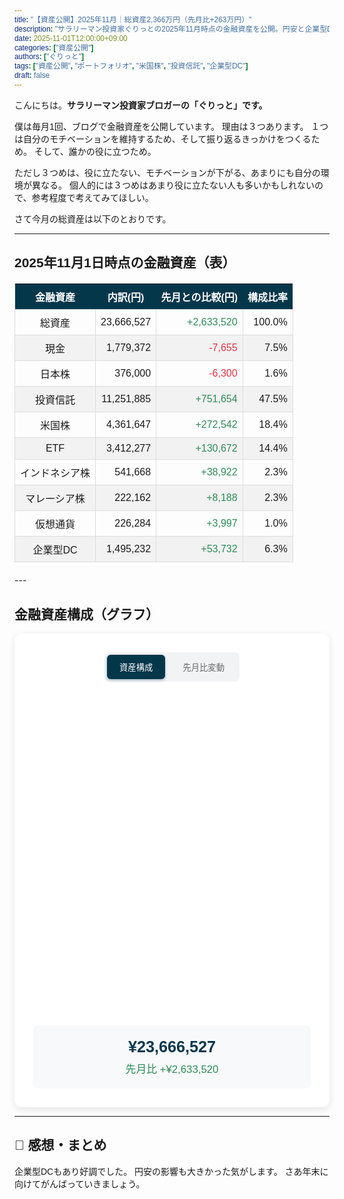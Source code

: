 ```yaml
---
title: "【資産公開】2025年11月｜総資産2,366万円（先月比+263万円）"
description: "サラリーマン投資家ぐりっとの2025年11月時点の金融資産を公開。円安と企業型DCが好調で、総資産は2,366万円（先月比+263万円）となりました。"
date: 2025-11-01T12:00:00+09:00
categories: ["資産公開"]
authors: ["ぐりっと"]
tags: ["資産公開", "ポートフォリオ", "米国株", "投資信託", "企業型DC"]
draft: false
---
```


こんにちは。**サラリーマン投資家ブロガーの「ぐりっと」です。**

僕は毎月1回、ブログで金融資産を公開しています。
理由は３つあります。
１つは自分のモチベーションを維持するため、そして振り返るきっかけをつくるため。
そして、誰かの役に立つため。

ただし３つめは、役に立たない、モチベーションが下がる、あまりにも自分の環境が異なる。
個人的には３つめはあまり役に立たない人も多いかもしれないので、参考程度で考えてみてほしい。

さて今月の総資産は以下のとおりです。

---

## 2025年11月1日時点の金融資産（表）

<style>
  /* 表のスタイル */
  .asset-table {
    width: 100%;
    border-collapse: collapse;
    margin: 20px 0;
    font-family: 'Noto Sans JP', sans-serif; /* グラフのフォントと統一 */
  }
  
  .asset-table th {
    background-color: #05374b;
    color: white;
    text-align: center;
    padding: 8px;
  }
  
  .asset-table td {
    border: 1px solid #ddd;
    padding: 8px;
    text-align: right;
  }
  
  .asset-table tr:nth-child(even) {
    background-color: #f2f2f2;
  }
  
  /* クラス定義（グラフと共通化） */
  .text-center {
    text-align: center !important; /* !importantで優先 */
  }
  
  .positive {
    color: #2e8b57;
  }
  
  .negative {
    color: #dc3545;
  }
</style>

<table class="asset-table">
  <thead>
    <tr>
      <th>金融資産</th>
      <th>内訳(円)</th>
      <th>先月との比較(円)</th>
      <th>構成比率</th>
    </tr>
  </thead>
  <tbody>
    <tr>
      <td class="text-center">総資産</td>
      <td>23,666,527</td>
      <td class="positive">+2,633,520</td>
      <td>100.0%</td>
    </tr>
    <tr>
      <td class="text-center">現金</td>
      <td>1,779,372</td>
      <td class="negative">-7,655</td>
      <td>7.5%</td>
    </tr>
    <tr>
      <td class="text-center">日本株</td>
      <td>376,000</td>
      <td class="negative">-6,300</td>
      <td>1.6%</td>
    </tr>
    <tr>
      <td class="text-center">投資信託</td>
      <td>11,251,885</td>
      <td class="positive">+751,654</td>
      <td>47.5%</td>
    </tr>
    <tr>
      <td class="text-center">米国株</td>
      <td>4,361,647</td>
      <td class="positive">+272,542</td>
      <td>18.4%</td>
    </tr>
    <tr>
      <td class="text-center">ETF</td>
      <td>3,412,277</td>
      <td class="positive">+130,672</td>
      <td>14.4%</td>
    </tr>
    <tr>
      <td class="text-center">インドネシア株</td>
      <td>541,668</td>
      <td class="positive">+38,922</td>
      <td>2.3%</td>
    </tr>
    <tr>
      <td class="text-center">マレーシア株</td>
      <td>222,162</td>
      <td class="positive">+8,188</td>
      <td>2.3%</td>
    </tr>
    <tr>
      <td class="text-center">仮想通貨</td>
      <td>226,284</td>
      <td class="positive">+3,997</td>
      <td>1.0%</td>
    </tr>
    <tr>
      <td class="text-center">企業型DC</td>
      <td>1,495,232</td>
      <td class="positive">+53,732</td>
      <td>6.3%</td>
    </tr>
  </tbody>
</table>
---

## 金融資産構成（グラフ）

<script src="https://cdnjs.cloudflare.com/ajax/libs/Chart.js/3.9.1/chart.min.js"></script>
<script src="https://cdnjs.cloudflare.com/ajax/libs/chartjs-plugin-datalabels/2.2.0/chartjs-plugin-datalabels.min.js"></script>
<link rel="preconnect" href="https://fonts.googleapis.com">
<link rel="preconnect" href="https://fonts.gstatic.com" crossorigin>
<link href="https://fonts.googleapis.com/css2?family=Noto+Sans+JP:wght@400;500;700&display=swap" rel="stylesheet">

<style>
  * {
    font-family: 'Noto Sans JP', sans-serif;
  }
  
  /* bodyへのスタイル指定は削除し、記事全体に影響しないように調整 */
  
  .chart-container {
    max-width: 800px;
    margin: 0 auto;
    background: white;
    border-radius: 12px;
    box-shadow: 0 4px 12px rgba(0,0,0,0.1);
    padding: 30px;
  }
  
  .controls {
    text-align: center;
    margin-bottom: 30px;
  }
  
  .btn-group {
    display: inline-flex;
    gap: 8px;
    background: #f1f3f4;
    padding: 4px;
    border-radius: 8px;
  }
  
  .toggle-btn {
    padding: 10px 20px;
    border: none;
    background: transparent;
    color: #666;
    border-radius: 6px;
    cursor: pointer;
    font-weight: 500;
    transition: all 0.3s ease;
    font-family: 'Noto Sans JP', sans-serif;
  }
  
  .toggle-btn.active {
    background: #05374b;
    color: white;
    box-shadow: 0 2px 4px rgba(5, 55, 75, 0.3);
  }
  
  .toggle-btn:hover:not(.active) {
    background: #e8eaed;
  }
  
  .chart-wrapper {
    position: relative;
    height: 500px;
  }
  
  .summary-info {
    margin-top: 20px;
    padding: 20px;
    background: #f8f9fa;
    border-radius: 8px;
    text-align: center;
  }
  
  .total-amount {
    font-size: 1.8em;
    font-weight: 700;
    color: #05374b;
    margin-bottom: 8px;
  }
  
  .month-change {
    font-size: 1.2em;
    font-weight: 500;
  }
  
  /* positive, negative クラスは表のCSSで共通定義済み */
  
  @media (max-width: 768px) {
    .chart-container {
      padding: 20px;
      margin: 10px;
    }
    
    .chart-wrapper {
      height: 400px;
    }
    
    .btn-group {
      flex-direction: column;
      width: 100%;
    }
    
    .toggle-btn {
      width: 100%;
      margin: 2px 0;
    }
    
    .total-amount {
      font-size: 1.5em;
    }
  }
</style>

<div class="chart-container">
  <div class="controls">
    <div class="btn-group">
      <button class="toggle-btn active" data-chart="composition">資産構成</button>
      <button class="toggle-btn" data-chart="change">先月比変動</button>
    </div>
  </div>
  
  <div class="chart-wrapper">
    <canvas id="financialChart1"></canvas>
  </div>
  
  <div class="summary-info">
    <div class="total-amount">¥23,666,527</div>
    <div class="month-change positive">先月比 +¥2,633,520</div>
  </div>
</div>

<script>
  // Chart.js読み込みチェック
  if (typeof Chart === 'undefined') {
    console.error('Chart.js が読み込まれていません');
  }
  // データラベルプラグインの登録
  if (typeof ChartDataLabels !== 'undefined') {
    Chart.register(ChartDataLabels);
  }
  // 中央テキスト描画プラグイン
  const centerTextPlugin = {
    id: 'centerText',
    beforeDraw: function(chart) {
      const { ctx, width, height } = chart;
      ctx.restore();
      
      const fontSize = Math.min(width, height) / 12.5 * 0.9;
      ctx.font = `bold ${fontSize}px Noto Sans JP`;
      ctx.textBaseline = 'middle';
      ctx.textAlign = 'center';
      ctx.fillStyle = '#05374b';
      
      const line1 = '2025年11月';
      const line2 = '金融資産';
      const textX = width / 2;
      const textY = height / 2 - fontSize * 1.2;
      const lineHeight = fontSize * 1.2;
      
      ctx.fillText(line1, textX, textY - lineHeight / 2);
      ctx.fillText(line2, textX, textY + lineHeight / 2);
      ctx.save();
    }
  };
  // プラグインを登録
  Chart.register(centerTextPlugin);
  // データ定義
  const financialData1 = {
    composition: {
      "投資信託": 11251885,
      "米国株": 4361647,
      "ETF": 3412277,
      "現金": 1779372,
      "企業型DC": 1495232,
      "インドネシア株": 541668,
      "日本株": 376000,
      "仮想通貨": 226284,
      "マレーシア株": 222162
    },
    change: {
      "投資信託": 751654,
      "米国株": 272542,
      "ETF": 130672,
      "企業型DC": 53732,
      "インドネシア株": 38922,
      "マレーシア株": 8188,
      "仮想通貨": 3997,
      "日本株": -6300,
      "現金": -7655
    }
  };
  // カテゴリマッピング
  const categoryMapping1 = {
    "composition": "資産構成",
    "change": "先月比変動"
  };
  // カラーパレット（項目別固定色）
  const itemColors1 = {
    "現金": '#05374b',
    "投資信託": '#A2D7D4',
    "米国株": '#FFBADD',
    "ETF": '#BAB454',
    "インドネシア株": '#BADDFF',
    "日本株": '#C4C8E1',
    "マレーシア株": '#FFE4B5',
    "仮想通貨": '#E6E6FA',
    "企業型DC": '#D3D3D3'
  };
  let chartInstance1 = null;
  // チャート作成関数
  function createFinancialChart1(dataType) {
    const ctx = document.getElementById('financialChart1').getContext('2d');
    
    if (chartInstance1) {
      chartInstance1.destroy();
    }
    const data = financialData1[dataType];
    const labels = Object.keys(data);
    const values = Object.values(data);
    
    const backgroundColors = labels.map(label => {
      return itemColors1[label] || '#cccccc';
    });
    const chartConfig = {
      type: 'doughnut',
      data: {
        labels: labels,
        datasets: [{
          data: values.map(Math.abs),
          backgroundColor: backgroundColors,
          borderWidth: 2,
          borderColor: '#ffffff'
        }]
      },
      options: {
        responsive: true,
        maintainAspectRatio: false,
        plugins: {
          datalabels: {
            color: '#ffffff',
            font: function(context) {
              const labelName = labels[context.dataIndex];
              if (dataType === 'change' && (labelName === 'インドネシア株' || labelName === '日本株' || labelName === '現金')) {
                return {
                  family: 'Noto Sans JP',
                  size: 11,
                  weight: 'bold'
                };
              }
              return {
                family: 'Noto Sans JP',
                size: 22,
                weight: 'bold'
              };
            },
            formatter: function(value, context) {
              const originalValue = values[context.dataIndex];
              const totalAbs = values.reduce((sum, v) => sum + Math.abs(v), 0);
              const percentage = ((Math.abs(originalValue) / totalAbs) * 100);
              const labelName = labels[context.dataIndex];
              
              if (percentage < 5) {
                return '';
              }
              
              if (dataType === 'composition') {
                return labelName + '\n(' + percentage.toFixed(1) + '%)';
              } else {
                const sign = originalValue >= 0 ? '+' : '';
                return labelName + '\n(' + sign + (originalValue / 10000).toFixed(0) + '万)';
              }
            },
            display: function(context) {
              const originalValue = values[context.dataIndex];
              const totalAbs = values.reduce((sum, v) => sum + Math.abs(v), 0);
              const percentage = ((Math.abs(originalValue) / totalAbs) * 100);
              return percentage >= 5;
            }
          },
          legend: {
            position: 'bottom',
            labels: {
              padding: 20,
              usePointStyle: true,
              font: {
                family: 'Noto Sans JP',
                size: 12
              },
              generateLabels: function(chart) {
                const data = chart.data;
                if (data.labels.length && data.datasets.length) {
                  return data.labels.map((label, i) => {
                    const value = values[i];
                    const absValue = Math.abs(value);
                    const percentage = ((absValue / values.reduce((sum, v) => sum + Math.abs(v), 0)) * 100).toFixed(1);
                    
                    let displayText = label;
                    if (dataType === 'composition') {
                      displayText += ` (${percentage}%)`;
                    } else {
                      displayText += ` (${value >= 0 ? '+' : ''}${value.toLocaleString()}円)`;
                    }
                    
                    return {
                      text: displayText,
                      fillStyle: backgroundColors[i],
                      hidden: false,
                      index: i
                    };
                  });
                }
                return [];
              }
            }
          },
          tooltip: {
            backgroundColor: 'rgba(0,0,0,0.8)',
            titleFont: {
              family: 'Noto Sans JP',
              size: 14
            },
            bodyFont: {
              family: 'Noto Sans JP',
              size: 12
            },
            callbacks: {
              label: function(context) {
                const value = values[context.dataIndex];
                const absValue = Math.abs(value);
                
                if (dataType === 'composition') {
                  const percentage = ((absValue / values.reduce((sum, v) => sum + Math.abs(v), 0)) * 100).toFixed(1);
                  return `${context.label}: ¥${absValue.toLocaleString()} (${percentage}%)`;
                } else {
                  return `${context.label}: ${value >= 0 ? '+' : ''}¥${value.toLocaleString()}`;
                }
              }
            }
          }
        },
        animation: {
          animateRotate: true,
          duration: 1000
        },
        elements: {
          arc: {
            borderWidth: 2
          }
        }
      },
      plugins: [ChartDataLabels, centerTextPlugin]
    };
    chartInstance1 = new Chart(ctx, chartConfig);
  }
  // イベントリスナー
  document.addEventListener('DOMContentLoaded', function() {
    // 既にChartが描画済みでないかチェック
    if (!chartInstance1) {
        createFinancialChart1('composition');
    }
    
    // ボタンのイベントリスナー（重複登録を避けるため、一度だけ登録する工夫）
    const controls = document.querySelector('.chart-container .controls');
    if (!controls.dataset.listenerAttached) {
        controls.dataset.listenerAttached = 'true';
        document.querySelectorAll('.toggle-btn').forEach(btn => {
            btn.addEventListener('click', function() {
                document.querySelectorAll('.toggle-btn').forEach(b => b.classList.remove('active'));
                this.classList.add('active');
                
                const chartType = this.getAttribute('data-chart');
                createFinancialChart1(chartType);
            });
        });
    }
  });
</script>
---

## 🔖 感想・まとめ

企業型DCもあり好調でした。
円安の影響も大きかった気がします。
さあ年末に向けてがんばっていきましょう。